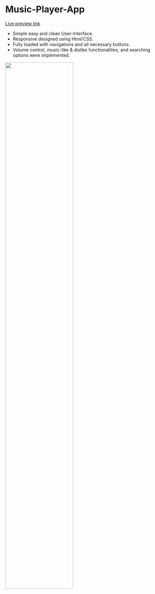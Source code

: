 # Music-Player-App
<a href = "https://music-player-arunwebcode.netlify.app/"> Live preview link </a>
<ul>
  <li>Simple easy and clean User-Interface.</li>
  <li>Responsive designed using Html/CSS.</li>
  <li>Fully loaded with navigations and all necessary buttons.</li>
  <li>Volume control, music-like & dislike functionalities, and searching options were implemented.</li>
</ul>
<img src = "https://ninjasfiles.s3.amazonaws.com/0000000000001807.png" width="65%" height="65%"></img>
